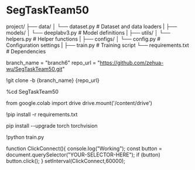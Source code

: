 # SegTaskTeam50

project/
├── data/
│ └── dataset.py # Dataset and data loaders
|
├── models/
│ └── deeplabv3.py # Model definitions
|
├── utils/
│ └── helpers.py # Helper functions
|
├── configs/
│ └── config.py # Configuration settings
|
├── train.py # Training script
└── requirements.txt # Dependencies



branch_name = "branch6"
repo_url = "https://github.com/zehua-wu/SegTaskTeam50.git"

!git clone -b {branch_name} {repo_url}


%cd SegTaskTeam50 


from google.colab import drive
drive.mount('/content/drive')


!pip install -r requirements.txt



pip install --upgrade torch torchvision


!python train.py





function ClickConnect(){
    console.log("Working");
    const button = document.querySelector("YOUR-SELECTOR-HERE");
    if (button) button.click();
}
setInterval(ClickConnect,60000);


